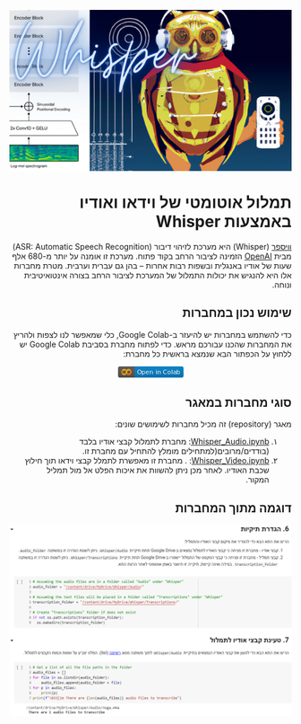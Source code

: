 <div dir="rtl" markdown="1">

<p align="center">
<img src="https://github.com/Sourasky-DHLAB/Whisper/blob/main/Resources/Whisper.png" style="display: block; margin-left: auto; margin-right: auto;">
</p>

<h1 id="תמלול-אוטומטי-של-וידאו-ואודיו-באמצעות-whisper">תמלול אוטומטי של וידאו ואודיו באמצעות Whisper</h1>
<p><a href="https://openai.com/blog/whisper">וויספר</a> (Whisper) היא מערכת לזיהוי דיבור (ASR: Automatic Speech Recognition) מבית <a href="https://openai.com">OpenAI</a> הזמינה לציבור הרחב בקוד פתוח. מערכת זו אומנה על יותר מ-680 אלף שעות של אודיו באנגלית ובשפות רבות אחרות – בהן גם עברית וערבית. מטרת מחברות אלו היא להנגיש את יכולות התמלול של המערכת לציבור הרחב בצורה אינטואיטיבית ונוחה. </p>
<h2 id="שימוש-נכון-במחברות">שימוש נכון במחברות</h2>
<p>כדי להשתמש במחברות יש להיעזר ב-Google Colab, כלי שמאפשר לנו לצפות ולהריץ את המחברות שהכנו עבורכם מראש. כדי לפתוח מחברת בסביבת Google Colab יש ללחוץ על הכפתור הבא שנמצא בראשית כל מחברת:<br></p>
<p align="center">
    <img src="https://github.com/Sourasky-DHLAB/Whisper/blob/main/Resources/colab.png">
</p>

<h2 id="סוגי-מחברות-במאגר">סוגי מחברות במאגר</h2>
<p>מאגר (repository) זה מכיל מחברות לשימושים שונים:</p>
  <ol style="list-style-type:arabic-indic ;direction:RTL; text-align: right">
        <li> <a href="https://github.com/Sourasky-DHLAB/Whisper/blob/main/Colab/Whisper_Audio.ipynb">Whisper_Audio.ipynb</a>: מחברת לתמלול קבצי אודיו בלבד (בודדים/מרובים(למתחילים מומלץ להתחיל עם מחברת זו.</li>
        <li><a href="https://github.com/Sourasky-DHLAB/Whisper/blob/main/Colab/Whsiper_Video.ipynb">Whisper_Video.ipynb</a>: . מחברת זו מאפשרת לתמלל קבצי      וידאו תוך חילוץ שכבת האודיו. לאחר מכן ניתן להשוות את איכות הפלט אל מול תמליל המקור.</li></ol>

<h2 id="דוגמה-מתוך-המחברות">דוגמה מתוך המחברות</h2>
<p align="center">
    <img src="https://github.com/Sourasky-DHLAB/Whisper/blob/main/Resources/screenshot.png">
</p>
 
</div>
